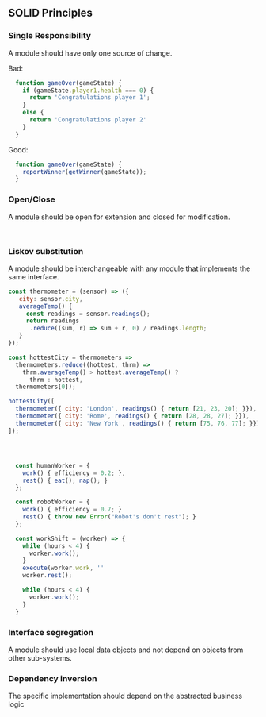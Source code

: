 ## SOLID Principles

### Single Responsibility

A module should have only one source of change.

Bad:
```javascript
  function gameOver(gameState) {
    if (gameState.player1.health === 0) {
      return 'Congratulations player 1';
    }
    else {
      return 'Congratulations player 2'
    }
  }
```

Good:
```javascript
  function gameOver(gameState) {
    reportWinner(getWinner(gameState));
  }
```

### Open/Close

A module should be open for extension and closed for modification.

```


```

### Liskov substitution

A module should be interchangeable with any module that implements the same interface.

```javascript
const thermometer = (sensor) => ({
   city: sensor.city,
   averageTemp() {
     const readings = sensor.readings();
     return readings
      .reduce((sum, r) => sum + r, 0) / readings.length;
   }
});

const hottestCity = thermometers =>
  thermometers.reduce((hottest, thrm) =>
    thrm.averageTemp() > hottest.averageTemp() ?
      thrm : hottest,
  thermometers[0]);

hottestCity([
  thermometer({ city: 'London', readings() { return [21, 23, 20]; }}),
  thermometer({ city: 'Rome', readings() { return [28, 28, 27]; }}),
  thermometer({ city: 'New York', readings() { return [75, 76, 77]; }})
]);
```

#### &nbsp;

```javascript
  const humanWorker = {
    work() { efficiency = 0.2; },
    rest() { eat(); nap(); }
  };

  const robotWorker = {
    work() { efficiency = 0.7; }
    rest() { throw new Error("Robot's don't rest"); }
  };

  const workShift = (worker) => {
    while (hours < 4) {
      worker.work();
    }
    execute(worker.work, ''
    worker.rest();

    while (hours < 4) {
      worker.work();
    }
  }
```


### Interface segregation

A module should use local data objects and not depend on objects from other sub-systems.

### Dependency inversion

The specific implementation should depend on the abstracted business logic
